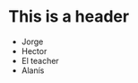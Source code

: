 # This is a header

<ul>
  <li>Jorge</li>
  <li>Hector</li>
  <li>El teacher</li>
  <li>Alanís</li>
<ul>
